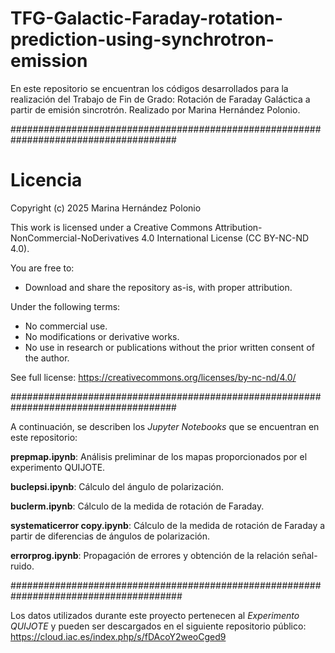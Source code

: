 # TFG-Galactic-Faraday-rotation-prediction-using-synchrotron-emission

En este repositorio se encuentran los códigos desarrollados para la realización del Trabajo de Fin de Grado: Rotación de Faraday Galáctica a partir de emisión sincrotrón.
Realizado por Marina Hernández Polonio.

######################################################################################

# Licencia

Copyright (c) 2025 Marina Hernández Polonio

This work is licensed under a Creative Commons Attribution-NonCommercial-NoDerivatives 4.0 International License (CC BY-NC-ND 4.0).

You are free to:
- Download and share the repository as-is, with proper attribution.

Under the following terms:
- No commercial use.
- No modifications or derivative works.
- No use in research or publications without the prior written consent of the author.

See full license: https://creativecommons.org/licenses/by-nc-nd/4.0/

######################################################################################

A continuación, se describen los *Jupyter Notebooks* que se encuentran en este repositorio:

**prepmap.ipynb**: Análisis preliminar de los mapas proporcionados por el experimento QUIJOTE.

**buclepsi.ipynb**: Cálculo del ángulo de polarización.

**buclerm.ipynb**: Cálculo de la medida de rotación de Faraday.

**systematicerror copy.ipynb**: Cálculo de la medida de rotación de Faraday a partir de diferencias de ángulos de polarización.

**errorprog.ipynb**: Propagación de errores y obtención de la relación señal-ruido.

#######################################################################################

Los datos utilizados durante este proyecto pertenecen al *Experimento QUIJOTE* y pueden ser descargados en el siguiente repositorio público: https://cloud.iac.es/index.php/s/fDAcoY2weoCged9
